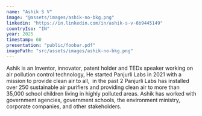 ```yaml
---
name: "Ashik S V"
image: "@assets/images/ashik-no-bkg.png"
linkedin: "https://in.linkedin.com/in/ashik-s-v-6b9445149"
countryIso: "IN"
year: 2025
timestamp: 60
presentation: "public/foobar.pdf"
imagePath: "src/assets/images/ashik-no-bkg.png"
---
```


Ashik is an Inventor, innovator, patent holder and TEDx speaker working on air pollution control technology, He started Panjurli Labs in 2021 with a mission to provide clean air to all,  in the past 2 Panjurli Labs has installed over 250 sustainable air purifiers and providing clean air to more than 35,000 school children living in highly polluted areas. Ashik has worked with government agencies, government schools, the environment ministry, corporate companies, and other stakeholders.
